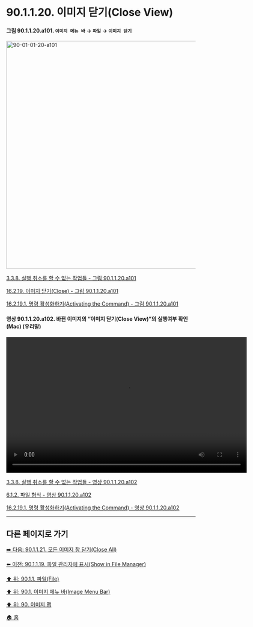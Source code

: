 # 90.1.1.20. 이미지 닫기(Close View)

<a id="90-01-01-20-a101"></a>

#### 그림 90.1.1.20.a101. `이미지 메뉴 바` → `파일` → `이미지 닫기`
<img width="980" height="605" alt="90-01-01-20-a101" src="https://github.com/user-attachments/assets/7f733d1d-dbcf-4478-8039-18fb2403a9b6" />

[3.3.8. 실행 취소를 할 수 없는 작업들 - 그림 90.1.1.20.a101](./03-03-08-tasks_cannot_undo.md#90-01-01-20-a101)

[16.2.19. 이미지 닫기(Close) - 그림 90.1.1.20.a101](./16-02-19-00-close.md#90-01-01-20-a101)

[16.2.19.1. 명령 활성화하기(Activating the Command) - 그림 90.1.1.20.a101](./16-02-19-01-activating_the_command.md#90-01-01-20-a101)

<a id="90-01-01-20-a102"></a>

#### 영상 90.1.1.20.a102. 바뀐 이미지의 “이미지 닫기(Close View)”의 실행여부 확인 (Mac) (우리말)
<video controls="controls" width="640" height="360" environment="MacOS:Sonoma 14.2.1 GIMP 2.10.36" src="https://github.com/wonder13662/gimp/assets/15767104/00f55691-d4a1-42d3-90a4-f3c8c75f50b3"></video>

[3.3.8. 실행 취소를 할 수 없는 작업들 - 영상 90.1.1.20.a102](./03-03-08-tasks_cannot_undo.md#90-01-01-20-a102)

[6.1.2. 파일 형식 - 영상 90.1.1.20.a102](./06-01-02-00-file_formats.md#90-01-01-20-a102)

[16.2.19.1. 명령 활성화하기(Activating the Command) - 영상 90.1.1.20.a102](./16-02-19-01-activating_the_command.md#90-01-01-20-a102)

***

## 다른 페이지로 가기

[➡️ 다음: 90.1.1.21. 모든 이미지 창 닫기(Close All)](./90-01-01-21-close_all.md)

[⬅️ 이전: 90.1.1.19. 파일 관리자에 표시(Show in File Manager)](./90-01-01-19-show_in_file_manager.md)

[⬆️ 위: 90.1.1. 파일(File)](./90-01-01-00-file.md)

[⬆️ 위: 90.1. 이미지 메뉴 바(Image Menu Bar)](./90-01-00-image-menu-bar.md)

[⬆️ 위: 90. 이미지 맵](./90-00-image-map.md)

[🏠 홈](./00-home.md)